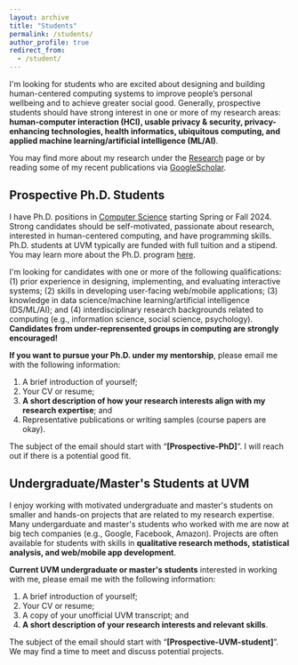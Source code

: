 ```yaml
---
layout: archive
title: "Students"
permalink: /students/
author_profile: true
redirect_from:
  - /student/
---
```


I'm looking for students who are excited about designing and building human-centered computing systems to improve people’s personal wellbeing and to achieve greater social good. Generally, prospective students should have strong interest in one or more of my research areas: **human-computer interaction (HCI), usable privacy & security, privacy-enhancing technologies, health informatics, ubiquitous computing, and applied machine learning/artificial intelligence (ML/AI)**. 

You may find more about my research under the [Research](/research) page or by reading some of my recent publications via <a href="https://scholar.google.com/citations?hl=en&user=XjkbPSwAAAAJ&view_op=list_works&sortby=pubdate" target="_blank"> GoogleScholar</a>.

## Prospective Ph.D. Students

I have Ph.D. positions in <a href="https://www.uvm.edu/cems/cs" target="_blank">Computer Science</a> starting Spring or Fall 2024. Strong candidates should be self-motivated, passionate about research, interested in human-centered computing, and have programming skills. Ph.D. students at UVM typically are funded with full tuition and a stipend. You may learn more about the Ph.D. program <a href="https://www.uvm.edu/cems/cs/graduate_programs/computer_science_phd" target="_blank">here</a>.

I'm looking for candidates with one or more of the following qualifications: (1) prior experience in designing, implementing, and evaluating interactive systems; (2) skills in developing user-facing web/mobile applications; (3) knowledge in data science/machine learning/artificial intelligence (DS/ML/AI); and (4) interdisciplinary research backgrounds related to computing (e.g., information science, social science, psychology). **Candidates from under-reprensented groups in computing are strongly encouraged!**
 
**If you want to pursue your Ph.D. under my mentorship**, please email me with the following information: 
1. A brief introduction of yourself;
2. Your CV or resume; 
3. **A short description of how your research interests align with my research expertise**; and 
4. Representative publications or writing samples (course papers are okay).

The subject of the email should start with “**[Prospective-PhD]**”. I will reach out if there is a potential good fit.

## Undergraduate/Master's Students at UVM

I enjoy working with motivated undergraduate and master's students on smaller and hands-on projects that are related to my research expertise. Many undergarduate and master's students who worked with me are now at big tech companies (e.g., Google, Facebook, Amazon). Projects are often available for students with skills in **qualitative research methods, statistical analysis, and web/mobile app development**.

**Current UVM undergraduate or master's students** interested in working with me,  please email me with the following information: 
1. A brief introduction of yourself;
2. Your CV or resume; 
3. A copy of your unofficial UVM transcript; and 
4. **A short description of your research interests and relevant skills**.

The subject of the email should start with “**[Prospective-UVM-student]**”. We may find a time to meet and discuss potential projects.
